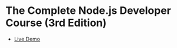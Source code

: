 # The Complete Node.js Developer Course (3rd Edition)

- [Live Demo](https://abdelrahman-node-weather-app-2.herokuapp.com/)
